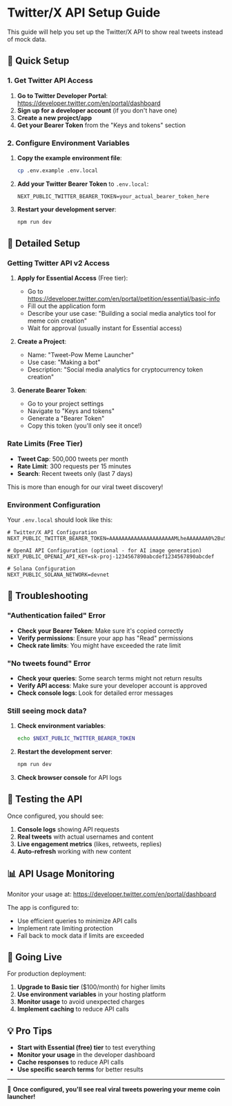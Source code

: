 # Twitter/X API Setup Guide

This guide will help you set up the Twitter/X API to show real tweets instead of mock data.

## 🚀 Quick Setup

### 1. Get Twitter API Access

1. **Go to Twitter Developer Portal**: https://developer.twitter.com/en/portal/dashboard
2. **Sign up for a developer account** (if you don't have one)
3. **Create a new project/app**
4. **Get your Bearer Token** from the "Keys and tokens" section

### 2. Configure Environment Variables

1. **Copy the example environment file**:
   ```bash
   cp .env.example .env.local
   ```

2. **Add your Twitter Bearer Token** to `.env.local`:
   ```env
   NEXT_PUBLIC_TWITTER_BEARER_TOKEN=your_actual_bearer_token_here
   ```

3. **Restart your development server**:
   ```bash
   npm run dev
   ```

## 🔧 Detailed Setup

### Getting Twitter API v2 Access

1. **Apply for Essential Access** (Free tier):
   - Go to https://developer.twitter.com/en/portal/petition/essential/basic-info
   - Fill out the application form
   - Describe your use case: "Building a social media analytics tool for meme coin creation"
   - Wait for approval (usually instant for Essential access)

2. **Create a Project**:
   - Name: "Tweet-Pow Meme Launcher"
   - Use case: "Making a bot"
   - Description: "Social media analytics for cryptocurrency token creation"

3. **Generate Bearer Token**:
   - Go to your project settings
   - Navigate to "Keys and tokens"
   - Generate a "Bearer Token"
   - Copy this token (you'll only see it once!)

### Rate Limits (Free Tier)

- **Tweet Cap**: 500,000 tweets per month
- **Rate Limit**: 300 requests per 15 minutes
- **Search**: Recent tweets only (last 7 days)

This is more than enough for our viral tweet discovery!

### Environment Configuration

Your `.env.local` should look like this:

```env
# Twitter/X API Configuration
NEXT_PUBLIC_TWITTER_BEARER_TOKEN=AAAAAAAAAAAAAAAAAAAAAMLheAAAAAAA0%2BuSeid%2BULvsea4JtiGRiSDSJSI%3DEUifiRBkKG5E2XzMDjRfl76ZC9Ub0wnz4XsNiRVBChTYbJcE3F

# OpenAI API Configuration (optional - for AI image generation)
NEXT_PUBLIC_OPENAI_API_KEY=sk-proj-1234567890abcdef1234567890abcdef

# Solana Configuration
NEXT_PUBLIC_SOLANA_NETWORK=devnet
```

## 🐛 Troubleshooting

### "Authentication failed" Error

- **Check your Bearer Token**: Make sure it's copied correctly
- **Verify permissions**: Ensure your app has "Read" permissions
- **Check rate limits**: You might have exceeded the rate limit

### "No tweets found" Error

- **Check your queries**: Some search terms might not return results
- **Verify API access**: Make sure your developer account is approved
- **Check console logs**: Look for detailed error messages

### Still seeing mock data?

1. **Check environment variables**:
   ```bash
   echo $NEXT_PUBLIC_TWITTER_BEARER_TOKEN
   ```

2. **Restart the development server**:
   ```bash
   npm run dev
   ```

3. **Check browser console** for API logs

## 🎯 Testing the API

Once configured, you should see:

1. **Console logs** showing API requests
2. **Real tweets** with actual usernames and content
3. **Live engagement metrics** (likes, retweets, replies)
4. **Auto-refresh** working with new content

## 📊 API Usage Monitoring

Monitor your usage at: https://developer.twitter.com/en/portal/dashboard

The app is configured to:
- Use efficient queries to minimize API calls
- Implement rate limiting protection
- Fall back to mock data if limits are exceeded

## 🚀 Going Live

For production deployment:

1. **Upgrade to Basic tier** ($100/month) for higher limits
2. **Use environment variables** in your hosting platform
3. **Monitor usage** to avoid unexpected charges
4. **Implement caching** to reduce API calls

## 💡 Pro Tips

- **Start with Essential (free) tier** to test everything
- **Monitor your usage** in the developer dashboard  
- **Cache responses** to reduce API calls
- **Use specific search terms** for better results

---

🎉 **Once configured, you'll see real viral tweets powering your meme coin launcher!**

